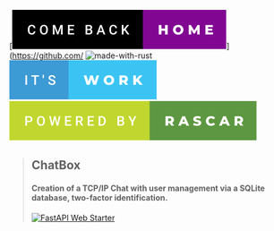 [![come-back-home](/img/come-back-home.svg?style=centerme)](https://github.com/
![made-with-rust](https://forthebadge.com/images/badges/made-with-python.svg?style=centerme)
![made-with-rust](https://github.com/RascarKapHack/Custom-Vim/raw/main/img/it's-work.svg?style=centerme)
![made-with-rust](https://github.com/RascarKapHack/ChatBox/raw/main/img/powered-by-rascar.svg?style=centerme)

>## ChatBox
>#### Creation of a TCP/IP Chat with user management via a SQLite database, two-factor identification.
>[![FastAPI Web Starter](https://github-readme-stats.vercel.app/api/pin/?username=RascarKapHack&repo=ChatBox&show_owner=true)](https://github.com/RascarKapHack/ChatBox)